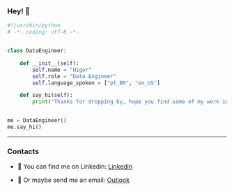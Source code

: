 ### Hey! 👋

```python
#!/usr/bin/python
# -*- coding: utf-8 -*-


class DataEngineer:

    def __init__(self):
        self.name = "Higor"
        self.role = "Data Engineer"
        self.language_spoken = ["pt_BR", "en_US"]

    def say_hi(self):
        print("Thanks for dropping by, hope you find some of my work interesting.")


me = DataEngineer()
me.say_hi()
```

---

### Contacts

- 💬 You can find me on Linkedin: [Linkedin](https://www.linkedin.com/in/hhigorb)

- 📨 Or maybe send me an email: [Outlook](mailto:insightsyncconsultoria@gmail.com)













